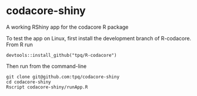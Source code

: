 # codacore-shiny

A working RShiny app for the codacore R package

To test the app on Linux, first install the development branch of R-codacore. From R run

```
devtools::install_github("tpq/R-codacore")
```

Then run from the command-line

```
git clone git@github.com:tpq/codacore-shiny
cd codacore-shiny
Rscript codacore-shiny/runApp.R
```
